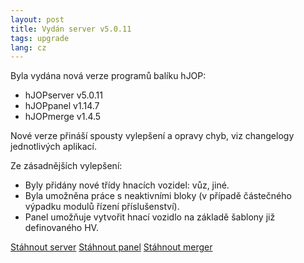 ```yaml
---
layout: post
title: Vydán server v5.0.11
tags: upgrade
lang: cz
---
```


Byla vydána nová verze programů balíku hJOP:

 * hJOPserver v5.0.11
 * hJOPpanel v1.14.7
 * hJOPmerge v1.4.5

Nové verze přináší spousty vylepšení a opravy chyb, viz changelogy jednotlivých
aplikací.

Ze zásadnějších vylepšení:

 * Byly přidány nové třídy hnacích vozidel: vůz, jiné.
 * Byla umožněna práce s neaktivními bloky (v případě částečného výpadku modulů
   řízení příslušenství).
 * Panel umožňuje vytvořit hnací vozidlo na základě šablony již definovaného
   HV.

<a class="btn" href="https://github.com/kmzbrnoI/hJOPserver/releases/tag/v5.0.11">Stáhnout server</a>
<a class="btn" href="https://github.com/kmzbrnoI/hJOPpanel/releases/tag/v1.14.7">Stáhnout panel</a>
<a class="btn" href="https://github.com/kmzbrnoI/hJOPmerger/releases/tag/v1.4.5">Stáhnout merger</a>
